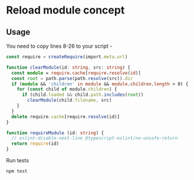 # Reload module concept

## Usage

You need to copy lines 8-26 to your script - 
```typescript
const require = createRequire(import.meta.url)

function clearModule(id: string, src: string) {
  const module = require.cache[require.resolve(id)]
  const root = path.parse(path.resolve(src)).dir
  if (module && 'children' in module && module.children.length > 0) {
    for (const child of module.children) {
      if (child.loaded && child.path.includes(root))
        clearModule(child.filename, src)
    }
  }
  delete require.cache[require.resolve(id)]
}

function requireModule (id: string) {
  // eslint-disable-next-line @typescript-eslint/no-unsafe-return
  return require(id)
}

```

Run tests
```bash
npm test
```

